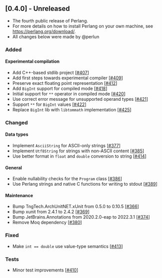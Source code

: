 ## [0.4.0] - Unreleased
- The fourth public release of Perlang.
- For more details on how to install Perlang on your own machine, see https://perlang.org/download/.
- All changes below were made by @perlun

### Added
#### Experimental compilation
- Add C++-based stdlib project [[#407][407]]
- Add first steps towards experimental compiler [[#409][409]]
- Preserve exact floating point representation [[#412][412]]
- Add `BigInt` support for compiled mode [[#418][418]]
- Initial support for `**` operator in compiled mode [[#420][420]]
- Use correct error message for unsupported operand types [[#421][421]]
- Support `**` for `BigInt` values [[#422][422]]
- Replace `BigInt` lib with `libtommath` implementation [[#425][425]]

### Changed
#### Data types
- Implement `AsciiString` for ASCII-only strings [[#377][377]]
- Implement `Utf8String` for strings with non-ASCII content [[#385][385]]
- Use better format in `float` and `double` conversion to string [[#414][414]]

#### General
- Enable nullability checks for the `Program` class [[#386][386]]
- Use Perlang strings and native C functions for writing to stdout [[#389][389]]

#### Maintenance
- Bump TngTech.ArchUnitNET.xUnit from 0.5.0 to 0.10.5 [[#366][366]]
- Bump xunit from 2.4.1 to 2.4.2 [[#369][369]]
- Bump JetBrains.Annotations from 2020.2.0-eap to 2022.3.1 [[#374][374]]
- Remove Moq dependency [[#380][380]]

### Fixed
- Make `int == double` use value-type semantics [[#413][413]]

### Tests
- Minor test improvements [[#410][410]]

[366]: https://github.com/perlang-org/perlang/pull/366
[369]: https://github.com/perlang-org/perlang/pull/369
[374]: https://github.com/perlang-org/perlang/pull/374
[377]: https://github.com/perlang-org/perlang/pull/377
[380]: https://github.com/perlang-org/perlang/pull/380
[385]: https://github.com/perlang-org/perlang/pull/385
[386]: https://github.com/perlang-org/perlang/pull/386
[389]: https://github.com/perlang-org/perlang/pull/389
[407]: https://github.com/perlang-org/perlang/pull/407
[409]: https://github.com/perlang-org/perlang/pull/409
[410]: https://github.com/perlang-org/perlang/pull/410
[412]: https://github.com/perlang-org/perlang/pull/412
[413]: https://github.com/perlang-org/perlang/pull/413
[414]: https://github.com/perlang-org/perlang/pull/414
[418]: https://github.com/perlang-org/perlang/pull/418
[420]: https://github.com/perlang-org/perlang/pull/420
[421]: https://github.com/perlang-org/perlang/pull/421
[422]: https://github.com/perlang-org/perlang/pull/422
[425]: https://github.com/perlang-org/perlang/pull/425
